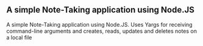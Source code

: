 ## A simple Note-Taking application using Node.JS

A simple Note-Taking application using Node.JS. Uses Yargs for receiving command-line arguments and creates, reads, updates and deletes notes on a local file
